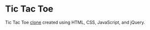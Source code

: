 # Tic Tac Toe

Tic Tac Toe [clone](https://caldric.github.io/tic-tac-toe/) created using HTML, CSS, JavaScript, and jQuery.
